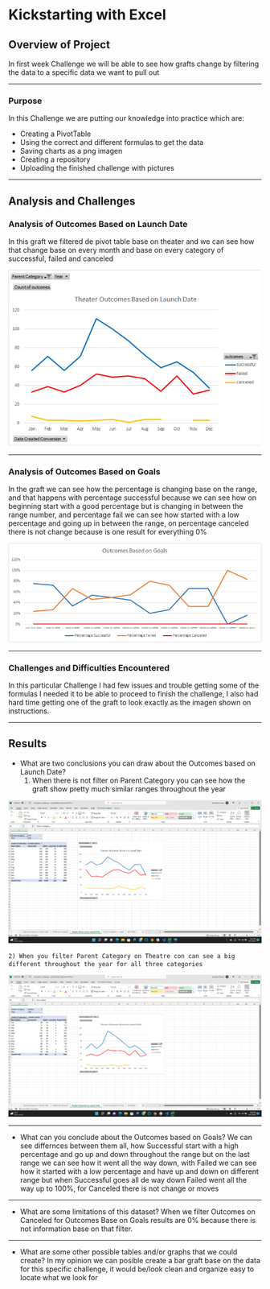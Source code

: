 # Kickstarting with Excel


## Overview of Project

In first week Challenge we will be able to see how grafts change by filtering the data to a specific data we want to pull out

- - - 

### Purpose

In this Challenge we are putting our knowledge into practice which are:

* Creating a PivotTable
* Using the correct and different formulas to get the data
* Saving charts as a png imagen
* Creating a repository
* Uploading the finished challenge with pictures

- - -

## Analysis and Challenges



### Analysis of Outcomes Based on Launch Date

In this graft we filtered de pivot table base on theater and we can see how that change base on every month and base on every category of successful, failed and canceled

![Theatre_Outcomes_vs_Launch.png](Theatre_Outcomes_vs_Launch.png)

- - -

### Analysis of Outcomes Based on Goals

In the graft we can see how the percentage is changing base on the range, and that happens with percentage successful because we can see how on beginning start with a good percentage but is changing in between the range number, and percentage fail we can see how started with a low percentage and going up in between the range, on percentage canceled there is not change because is one result for everything 0%

![Outcomes_vs_Goals.png](Outcomes_vs_Goals.png)

- - -

### Challenges and Difficulties Encountered

In this particular Challenge I had few issues and trouble getting some of the formulas I needed it to be able to proceed to finish the challenge, I also had hard time getting one of the graft to look exactly as the imagen shown on instructions.

- - -

## Results

- What are two conclusions you can draw about the Outcomes based on Launch Date?
    1) When there is not filter on Parent Category you can see how the graft show pretty much similar ranges throughout the year

![Parent_Category_no_filtered.png](Parent_Category_no_filtered.png)


    2) When you filter Parent Category on Theatre con can see a big different throughout the year for all three categories

![Parent_Category_filtered.png](Parent_Category_filtered.png)

- - - 

- What can you conclude about the Outcomes based on Goals?
    We can see differnces between them all, how Successful start with a high percentage and go up and down throughout the range but on the last range we can see how it went all the way down,
    with Failed we can see how it started with a low percentage and have up and down on different range but when Successful goes all de way down Failed went all the way up to 100%,
    for Canceled there is not change or moves

- - - 

- What are some limitations of this dataset?
    When we filter Outcomes on Canceled for Outcomes Base on Goals results are 0% because there is not information base on that filter.

- - - 

- What are some other possible tables and/or graphs that we could create?
    In my opinion we can posible create a bar graft base on the data for this specific challenge, it would be/look clean and organize easy to locate what we look for
    
